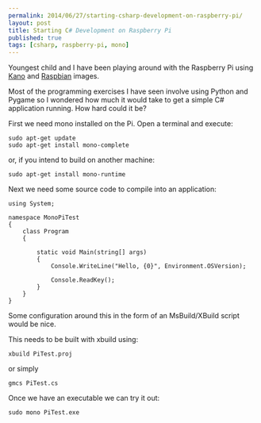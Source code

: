 ```yaml
---
permalink: 2014/06/27/starting-csharp-development-on-raspberry-pi/
layout: post
title: Starting C# Development on Raspberry Pi
published: true
tags: [csharp, raspberry-pi, mono]
---
```


Youngest child and I have been playing around with the Raspberry Pi using
[Kano](http://www.kano.me/) and [Raspbian](http://www.raspbian.org/) images.

Most of the programming exercises I have seen involve using Python and Pygame
so I wondered how much it would take to get a simple C# application running.
How hard could it be?

First we need mono installed on the Pi. Open a terminal and execute:

    sudo apt-get update
    sudo apt-get install mono-complete

or, if you intend to build on another machine:

    sudo apt-get install mono-runtime

Next we need some source code to compile into an application:

    using System;

    namespace MonoPiTest
    {
    	class Program
    	{

    		static void Main(string[] args)
    		{
    			Console.WriteLine("Hello, {0}", Environment.OSVersion);

    			Console.ReadKey();
    		}
    	}
    }

Some configuration around this in the form of an MsBuild/XBuild script would
be nice.

This needs to be built with xbuild using:

    xbuild PiTest.proj

or simply

    gmcs PiTest.cs

Once we have an executable we can try it out:

    sudo mono PiTest.exe
